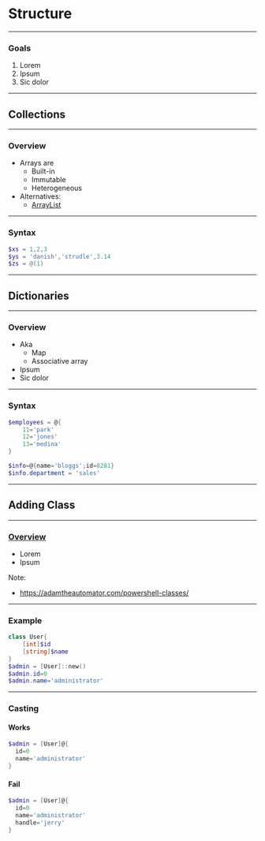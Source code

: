 # Structure

---

### Goals
1. Lorem
1. Ipsum
1. Sic dolor

---

## Collections

---

### Overview
* Arrays are
  - Built-in
  - Immutable
  - Heterogeneous
* Alternatives:
  - [ArrayList](https://docs.microsoft.com/en-us/dotnet/api/system.collections.arraylist)

---

### Syntax
```powershell
$xs = 1,2,3
$ys = 'danish','strudle',3.14
$zs = @(1)
```

---

## Dictionaries

---

### Overview
* Aka
  - Map
  - Associative array
* Ipsum
* Sic dolor

---

### Syntax
```powershell
$employees = @{
    11='park'
    12='jones'
    13='medina'
}
```

```powershell
$info=@{name='bloggs';id=8281}
$info.department = 'sales'
```

---

## Adding Class

---

### [Overview](https://docs.microsoft.com/en-us/powershell/module/microsoft.powershell.core/about/about_classes)
* Lorem
* Ipsum

Note:
* https://adamtheautomator.com/powershell-classes/

---

### Example
```powershell
class User{
    [int]$id
    [string]$name
}
$admin = [User]::new()
$admin.id=0
$admin.name='administrator'
```

---

### Casting
#### Works
```powershell
$admin = [User]@{
  id=0
  name='administrator'
}
```

#### Fail
```powershell
$admin = [User]@{
  id=0
  name='administrator'
  handle='jerry'
}
```



